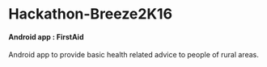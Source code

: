 # Hackathon-Breeze2K16
#### Android app : FirstAid

Android app to provide basic health related advice to people of rural areas.
